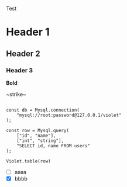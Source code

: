 Test

# Header 1
## Header 2
### Header 3

**Bold**

~strike~

```violet

const db = Mysql.connection(
    "mysql://root:password@127.0.0.1/violet"
);

const row = Mysql.query(
    ["id", "name"], 
    ["int", "string"], 
    "SELECT id, name FROM users"
);

Violet.table(row)

```

- [ ] aaaa
- [x] bbbb